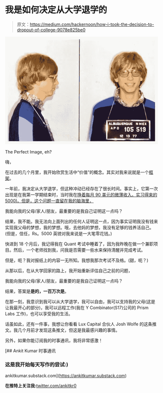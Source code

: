 # 我是如何决定从大学退学的

> 原文：<https://medium.com/hackernoon/how-i-took-the-decision-to-dropout-of-college-9078e825be0>

![](img/8e0cde379cefb281890d9eddca822d8b.png)

The Perfect Image, eh?

嗨，

在过去的几个月里，我开始欣赏生活中“价值”的概念。其实对我来说就是一个[框架](https://hackernoon.com/tagged/framework)。

一年前，我决定从大学退学，但这种冲动已经存在了很长时间。事实上，它第一次出现是在我第一学期结束时，当时我在[挣着每月 90 美元的微薄收入。实习得来的 5000)。但是，这个问题一直留在我的脑海里，](https://hackernoon.com/tagged/making)

我能向我的父母/家人/朋友，最重要的是我自己证明这一点吗？

结果，我不能。我无法向上面列出的任何人证明这一点，因为事实证明我没有钱来实现我父母的梦想，我的梦想。哦，去他妈的梦想，我没有足够的钱养活自己。(但是，信任，Rs。5000 英镑对我来说是一大笔零花钱。)

快进到 18 个月后，我记得我在 Quant 考试中睡着了，因为我昨晚在做一个兼职项目。然后，一个老师找到我，问我是否需要一些水来保持清醒并完成考试。

但是，呃？我对报纸上的内容一无所知。我想我那次考试不及格。(甜，呃？)

从那以后，在从大学回家的路上，我开始重新评估自己之前的问题，

我能向我的父母/家人/朋友，最重要的是我自己证明这一点吗？

结果，答案是**是的，一百万次是**。

在那一刻，我意识到我可以从大学退学，我可以自由，我可以支持我的父母(这是让我最开心的部分)，我可以远程工作(我在 Y Combinator(S17)公司的 Prism Labs 工作)，也可以享受我的生活。

话虽如此，还有一件事，我想让你看看 Lux Capital 合伙人 Josh Wolfe 的这条推文。我几个月前才发现这条推文，但这是我最感兴趣的事情。

另外，如果你能订阅我的时事通讯，我将非常感激！

 [## Ankit Kumar 时事通讯

### 这是我开始每天写作的尝试:)

ankitkumar.substack.com](https://ankitkumar.substack.com) 

**在推特上关注我:**[twitter.com/ankitkr0](http://www.twitter.com/ankitkr0)